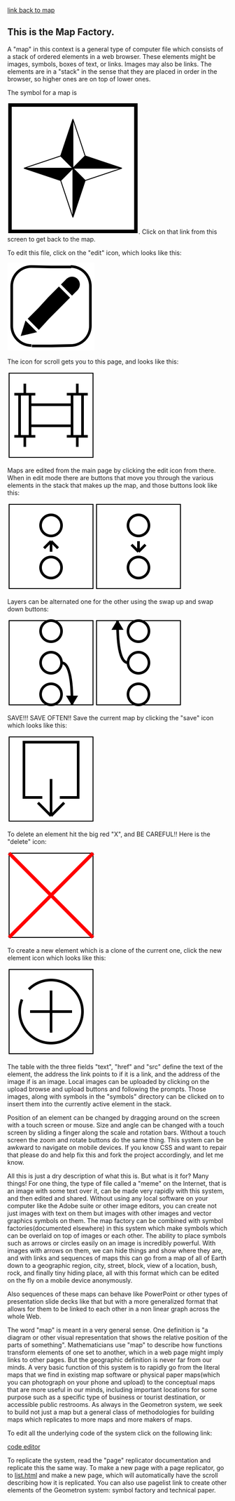 [link back to map](index.html)

## This is the Map Factory.

A "map" in this context is a general type of computer file which consists of a stack of ordered elements in a web browser.  These elements might be images, symbols, boxes of text, or links.  Images may also be links.  The elements are in a "stack" in the sense that they are placed in order in the browser, so higher ones are on top of lower ones.  

The symbol for a map is 

![](iconsymbols/mapicon.svg).  Click on that link from this screen to get back to the map.

To edit this file, click on the "edit" icon, which looks like this:

![](iconsymbols/editor.svg)

The icon for scroll gets you to this page, and looks like this:

![](iconsymbols/scrollicon.svg)

Maps are edited from the main page by clicking the edit icon from there.  When in edit mode there are buttons that move you through the various elements in the stack that makes up the map, and those buttons look like this:

![](iconsymbols/nextbutton.svg)![](iconsymbols/prevbutton.svg)

Layers can be alternated one for the other using the swap up and swap down buttons:

![](iconsymbols/movedownbutton.svg)![](iconsymbols/moveupbutton.svg)

SAVE!!! SAVE OFTEN!!  Save the current map by clicking the "save" icon which looks like this:


![](iconsymbols/savebutton.svg)

To delete an element hit the big red "X", and BE CAREFUL!! Here is the "delete" icon:

![](iconsymbols/deletebutton.svg)

To create a new element which is a clone of the current one, click the new element icon which looks like this:

![](iconsymbols/newbutton.svg)

The table with the three fields "text", "href" and "src" define the text of the element, the address the link points to if it is a link, and the address of the image if is an image.  Local images can be uploaded by clicking on the upload browse and upload buttons and following the prompts.   Those images, along with symbols in the "symbols" directory can be clicked on to insert them into the currently active element in the stack.  

Position of an element can be changed by dragging around on the screen with a touch screen or mouse.  Size and angle can be changed with a touch screen by sliding a finger along the scale and rotation bars.  Without a touch screen the zoom and rotate buttons do the same thing.  This system can be awkward to navigate on mobile devices.  If you know CSS and want to repair that please do and help fix this and fork the project accordingly, and let me know.  


All this is just a dry description of what this is.  But what is it for?  Many things! For one thing, the type of file called a "meme" on the Internet, that is an image with some text over it, can be made very rapidly with this system, and then edited and shared.  Without using any local software on your computer like the Adobe suite or other image editors, you can create not just images with text on them but images with other images and vector graphics symbols on them.  The map factory can be combined with symbol factories(documented elsewhere) in this system which make symbols which can be overlaid on top of images or each other.  The ability to place symbols such as arrows or circles easily on an image is incredibly powerful.  With images with arrows on them, we can hide things and show where they are, and with links and sequences of maps this can go from a map of all of Earth down to a geographic region, city, street, block, view of a location, bush, rock, and finally tiny hiding place, all with this format which can be edited on the fly on a mobile device anonymously. 

Also sequences of these maps can behave like PowerPoint or other types of presentation slide decks like that but with a more generalized format that allows for them to be linked to each other in a non linear graph across the whole Web.

The word "map" is meant in a very general sense.  One definition is "a diagram or other visual representation that shows the relative position of the parts of something".  Mathematicians use "map" to describe how functions transform elements of one set to another, which in a web page might imply links to other pages.  But the geographic definition is never far from our minds.  A very basic function of this system is to rapidly go from the literal maps that we find in existing map software or physical paper maps(which you can photograph on your phone and upload) to the conceptual maps that are more useful in our minds, including important locations for some purpose such as a specific type of business or tourist destination, or accessible public restrooms.  As always in the Geometron system, we seek to build not just a map but a general class of methodologies for building maps which replicates to more maps and more makers of maps.  

To edit all the underlying code of the system click on the following link:

[code editor](editor.php)

To replicate the system, read the "page" replicator documentation and replicate this the same way.  To make a new page with a page replicator, go to [list.html](list.html) and make a new page, which will automatically have the scroll describing how it is replicated.  You can also use pagelist link to create other elements of the Geometron system: symbol factory and technical paper.









